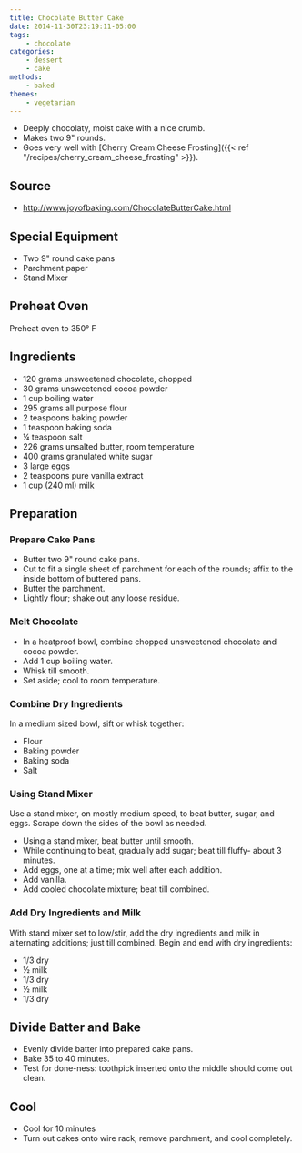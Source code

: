 ```yaml
---
title: Chocolate Butter Cake
date: 2014-11-30T23:19:11-05:00
tags:
    - chocolate
categories: 
    - dessert
    - cake
methods:
    - baked
themes:
    - vegetarian
---
```


-   Deeply chocolaty, moist cake with a nice crumb.
-   Makes two 9" rounds.
-   Goes very well with [Cherry Cream Cheese Frosting]({{< ref "/recipes/cherry_cream_cheese_frosting" >}}).



## Source

-   http://www.joyofbaking.com/ChocolateButterCake.html

## Special Equipment

-   Two 9" round cake pans
-   Parchment paper
-   Stand Mixer

## Preheat Oven

Preheat oven to 350° F

## Ingredients

-   120 grams unsweetened chocolate, chopped
-   30 grams unsweetened cocoa powder
-   1 cup boiling water
-   295 grams all purpose flour
-   2 teaspoons baking powder
-   1 teaspoon baking soda
-   ¼ teaspoon salt
-   226 grams unsalted butter, room temperature
-   400 grams granulated white sugar
-   3 large eggs
-   2 teaspoons pure vanilla extract
-   1 cup (240 ml) milk

## Preparation

### Prepare Cake Pans

-   Butter two 9" round cake pans.
-   Cut to fit a single sheet of parchment for each of the rounds; affix
    to the inside bottom of buttered pans.
-   Butter the parchment.
-   Lightly flour; shake out any loose residue.

### Melt Chocolate

-   In a heatproof bowl, combine chopped unsweetened chocolate and cocoa
    powder.
-   Add 1 cup boiling water.
-   Whisk till smooth.
-   Set aside; cool to room temperature.

### Combine Dry Ingredients

In a medium sized bowl, sift or whisk together:

-   Flour
-   Baking powder
-   Baking soda
-   Salt

### Using Stand Mixer

Use a stand mixer, on mostly medium speed, to beat butter, sugar, and
eggs. Scrape down the sides of the bowl as needed.

-   Using a stand mixer, beat butter until smooth.
-   While continuing to beat, gradually add sugar; beat till fluffy-
    about 3 minutes.
-   Add eggs, one at a time; mix well after each addition.
-   Add vanilla.
-   Add cooled chocolate mixture; beat till combined.

### Add Dry Ingredients and Milk

With stand mixer set to low/stir, add the dry ingredients and milk in
alternating additions; just till combined. Begin and end with dry
ingredients:

-   1/3 dry
-   ½ milk
-   1/3 dry
-   ½ milk
-   1/3 dry

## Divide Batter and Bake

-   Evenly divide batter into prepared cake pans.
-   Bake 35 to 40 minutes.
-   Test for done-ness: toothpick inserted onto the middle should come
    out clean.

## Cool

-   Cool for 10 minutes
-   Turn out cakes onto wire rack, remove parchment, and cool
    completely.
